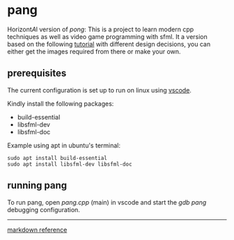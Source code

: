 # pang

Horizont*A*l version of *pong*: This is a project to learn modern cpp techniques as well as video game programming with sfml. It a version based on the following [tutorial](https://www.gamefromscratch.com/page/Game-From-Scratch-CPP-Edition-Part-1.aspx) with different design decisions, you can either get the images required from there or make your own.


## prerequisites
The current configuration is set up to run on linux using 
[vscode](https://code.visualstudio.com/docs/cpp/config-linux).

Kindly install the following packages:
* build-essential 
* libsfml-dev
* libsfml-doc

Example using apt in ubuntu's terminal:
```
sudo apt install build-essential 
sudo apt install libsfml-dev libsfml-doc
```

## running pang
To run pang, open *pang.cpp* (main) in vscode and start the *gdb pang* debugging configuration.


---
[markdown reference](https://github.com/adam-p/markdown-here/wiki/Markdown-Cheatsheet)

